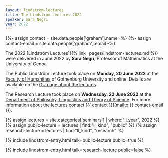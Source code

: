 ```yaml
---
layout: lindstrom-lectures
title: The Lindström Lectures 2022
speaker: Sara Negri
year: 2022
---
```

{%- assign contact = site.data.people['graham'].name -%}
{%- assign contact-email = site.data.people['graham'].email -%}

The 2022 [Lindström Lectures]({% link _pages/lindstrom-lectures.md %}) were delivered in June 2022 by **Sara Negri**, Professor of Mathematics at the University of Genoa.

The Public Lindström Lecture took place on **Monday, 20 June 2022** at the [Faculty of Humanities](https://www.gu.se/en/humanities) of Gothenburg University and online. 
Details are available on the [GU page about the lectures](https://www.gu.se/en/flov/the-lindstrom-lectures).

The Research Lecture took place on **Wednesday, 22 June 2022** at the [Department of Philosohy, Linguistics and Theory of Science](https://www.gu.se/en/flov).
For more information about the lectures contact [{{ contact }}](mailto:{{ contact-email }}).

{% assign lectures = site.categories['seminars'] | where:"ll_year", 2022 %}
{% assign public-lecture = lectures | find:"ll_kind", "public" %}
{% assign research-lecture = lectures | find:"ll_kind", "research" %}

{% include lindstrom-entry.html talk=public-lecture public=true %}

{% include lindstrom-entry.html talk=research-lecture public=false %}
